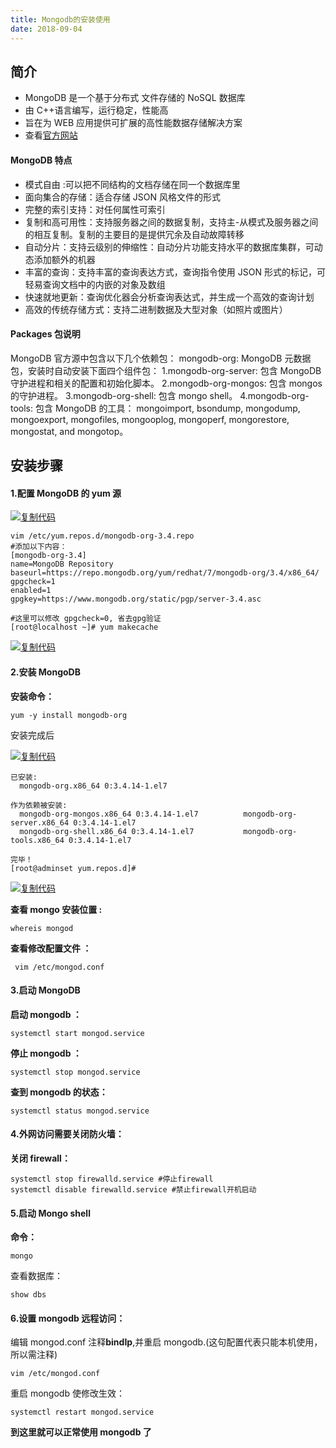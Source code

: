 ```yaml
---
title: Mongodb的安装使用
date: 2018-09-04
---
```


## 简介

- MongoDB 是一个基于分布式 文件存储的 NoSQL 数据库
- 由 C++语言编写，运行稳定，性能高
- 旨在为 WEB 应用提供可扩展的高性能数据存储解决方案
- 查看[官方网站](https://www.mongodb.com/)

#### MongoDB 特点

- 模式自由 :可以把不同结构的文档存储在同一个数据库里
- 面向集合的存储：适合存储 JSON 风格文件的形式
- 完整的索引支持：对任何属性可索引
- 复制和高可用性：支持服务器之间的数据复制，支持主-从模式及服务器之间的相互复制。复制的主要目的是提供冗余及自动故障转移
- 自动分片：支持云级别的伸缩性：自动分片功能支持水平的数据库集群，可动态添加额外的机器
- 丰富的查询：支持丰富的查询表达方式，查询指令使用 JSON 形式的标记，可轻易查询文档中的内嵌的对象及数组
- 快速就地更新：查询优化器会分析查询表达式，并生成一个高效的查询计划
- 高效的传统存储方式：支持二进制数据及大型对象（如照片或图片）

#### Packages 包说明

MongoDB 官方源中包含以下几个依赖包：
mongodb-org: MongoDB 元数据包，安装时自动安装下面四个组件包：
1.mongodb-org-server: 包含 MongoDB 守护进程和相关的配置和初始化脚本。
2.mongodb-org-mongos: 包含 mongos 的守护进程。
3.mongodb-org-shell: 包含 mongo shell。
4.mongodb-org-tools: 包含 MongoDB 的工具： mongoimport, bsondump, mongodump, mongoexport, mongofiles, mongooplog, mongoperf, mongorestore, mongostat, and mongotop。

## **安装步骤**

#### **1.配置 MongoDB 的 yum 源**

[![复制代码](https://common.cnblogs.com/images/copycode.gif)](<javascript:void(0);>)

```
vim /etc/yum.repos.d/mongodb-org-3.4.repo
#添加以下内容：
[mongodb-org-3.4]
name=MongoDB Repository
baseurl=https://repo.mongodb.org/yum/redhat/7/mongodb-org/3.4/x86_64/
gpgcheck=1
enabled=1
gpgkey=https://www.mongodb.org/static/pgp/server-3.4.asc

#这里可以修改 gpgcheck=0, 省去gpg验证
[root@localhost ~]# yum makecache
```

[![复制代码](https://common.cnblogs.com/images/copycode.gif)](<javascript:void(0);>)

#### **2.安装 MongoDB**

**安装命令：**

```
yum -y install mongodb-org
```

安装完成后

[![复制代码](https://common.cnblogs.com/images/copycode.gif)](<javascript:void(0);>)

```
已安装:
  mongodb-org.x86_64 0:3.4.14-1.el7

作为依赖被安装:
  mongodb-org-mongos.x86_64 0:3.4.14-1.el7          mongodb-org-server.x86_64 0:3.4.14-1.el7
  mongodb-org-shell.x86_64 0:3.4.14-1.el7           mongodb-org-tools.x86_64 0:3.4.14-1.el7

完毕！
[root@adminset yum.repos.d]#
```

[![复制代码](https://common.cnblogs.com/images/copycode.gif)](<javascript:void(0);>)

**查看 mongo 安装位置 :**

```
whereis mongod
```

**查看修改配置文件 ：**

```
 vim /etc/mongod.conf
```

#### **3.启动 MongoDB**

**启动 mongodb ：**

```
systemctl start mongod.service
```

**停止 mongodb ：**

```
systemctl stop mongod.service
```

**查到 mongodb 的状态：**

```
systemctl status mongod.service
```

#### **4.外网访问需要关闭防火墙：**

**关闭 firewall：**

```
systemctl stop firewalld.service #停止firewall
systemctl disable firewalld.service #禁止firewall开机启动
```

#### **5.启动 Mongo shell**

**命令：**

```
mongo
```

查看数据库：

```
show dbs
```

#### **6.设置 mongodb 远程访问：**

编辑 mongod.conf 注释**bindIp**,并重启 mongodb.(这句配置代表只能本机使用，所以需注释)

```
vim /etc/mongod.conf
```

重启 mongodb 使修改生效：

```
systemctl restart mongod.service
```

**到这里就可以正常使用 mongodb 了**
